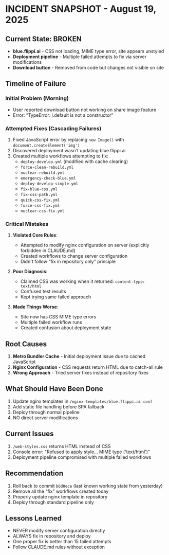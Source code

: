 # INCIDENT SNAPSHOT - August 19, 2025

## Current State: BROKEN
- **blue.flippi.ai** - CSS not loading, MIME type error, site appears unstyled
- **Deployment pipeline** - Multiple failed attempts to fix via server modifications
- **Download button** - Removed from code but changes not visible on site

## Timeline of Failure

### Initial Problem (Morning)
- User reported download button not working on share image feature
- Error: "TypeError: l.default is not a constructor"

### Attempted Fixes (Cascading Failures)
1. Fixed JavaScript error by replacing `new Image()` with `document.createElement('img')`
2. Discovered deployment wasn't updating blue.flippi.ai
3. Created multiple workflows attempting to fix:
   - `deploy-develop.yml` (modified with cache clearing)
   - `force-clean-rebuild.yml` 
   - `nuclear-rebuild.yml`
   - `emergency-check-blue.yml`
   - `deploy-develop-simple.yml`
   - `fix-blue-css.yml`
   - `fix-css-path.yml`
   - `quick-css-fix.yml`
   - `force-css-fix.yml`
   - `nuclear-css-fix.yml`

### Critical Mistakes

1. **Violated Core Rules**:
   - Attempted to modify nginx configuration on server (explicitly forbidden in CLAUDE.md)
   - Created workflows to change server configuration
   - Didn't follow "fix in repository only" principle

2. **Poor Diagnosis**:
   - Claimed CSS was working when it returned: `content-type: text/html`
   - Confused test results
   - Kept trying same failed approach

3. **Made Things Worse**:
   - Site now has CSS MIME type errors
   - Multiple failed workflow runs
   - Created confusion about deployment state

## Root Causes

1. **Metro Bundler Cache** - Initial deployment issue due to cached JavaScript
2. **Nginx Configuration** - CSS requests return HTML due to catch-all rule
3. **Wrong Approach** - Tried server fixes instead of repository fixes

## What Should Have Been Done

1. Update nginx templates in `/nginx-templates/blue.flippi.ai.conf`
2. Add static file handling before SPA fallback
3. Deploy through normal pipeline
4. NO direct server modifications

## Current Issues

1. `/web-styles.css` returns HTML instead of CSS
2. Console error: "Refused to apply style... MIME type ('text/html')"
3. Deployment pipeline compromised with multiple failed workflows

## Recommendation

1. Roll back to commit `b6d0ece` (last known working state from yesterday)
2. Remove all the "fix" workflows created today
3. Properly update nginx template in repository
4. Deploy through standard pipeline only

## Lessons Learned

- NEVER modify server configuration directly
- ALWAYS fix in repository and deploy
- One proper fix is better than 15 failed attempts
- Follow CLAUDE.md rules without exception